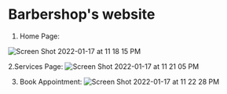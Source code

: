 # Barbershop's website

1. Home Page:

![Screen Shot 2022-01-17 at 11 18 15 PM](https://user-images.githubusercontent.com/88399956/149889321-2de55f8e-4a15-425f-b2ea-c536609ba451.png)

2.Services Page:
![Screen Shot 2022-01-17 at 11 21 05 PM](https://user-images.githubusercontent.com/88399956/149889414-32efc5a3-33fe-4828-83e4-823ccc0d64a2.png)

3. Book Appointment:
![Screen Shot 2022-01-17 at 11 22 28 PM](https://user-images.githubusercontent.com/88399956/149889598-4a036b7f-e7e3-4381-bb1b-0e5849e19212.png)
